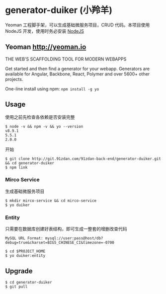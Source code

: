 # generator-duiker (小羚羊)

Yeoman 工程脚手架，可以生成基础微服务项目，CRUD 代码。本项目使用 NodeJS 开发，使用时务必安装 [NodeJS](https://nodejs.org)

## Yeoman http://yeoman.io

THE WEB'S SCAFFOLDING TOOL FOR MODERN WEBAPPS

Get started and then find a generator for your webapp. Generators are available for Angular, Backbone, React, Polymer and over 5600+ other projects.

One-line install using npm: `npm install -g yo`

## Usage

使用之前先检查各依赖是否安装完整

```
$ node -v && npm -v && yo --version
v8.9.1
5.5.1
2.0.0
```

开始

```
$ git clone http://git.91zdan.com/91zdan-back-end/generator-duiker.git && cd generator-duiker
$ npm link
```

### Mirco Service

生成基础微服务项目

```
$ mkdir mirco-service && cd mirco-service
$ yo duiker
```

### Entity

只需要在数据库创建好表结构，即可生成一整套的增删改查代码

`MySQL URL Format: mysql://user:pass@host/db?debug=true&charset=BIG5_CHINESE_CI&timezone=-0700`

```
$ cd $PROJECT_HOME
$ yo duiker:entity
```

## Upgrade

```
$ cd generator-duiker
$ git pull
```
